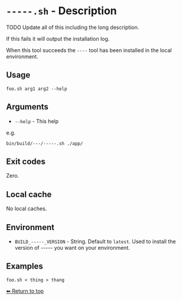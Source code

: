 # `-----.sh` - Description

TODO Update all of this including the long description.

If this fails it will output the installation log.

When this tool succeeds the `----` tool has been installed in the local environment.

## Usage

    foo.sh arg1 arg2 --help

## Arguments

- `--help` - This help

e.g.

    bin/build/---/-----.sh ./app/

## Exit codes

Zero.

## Local cache

No local caches.

## Environment

- `BUILD_-----_VERSION` - String. Default to `latest`. Used to install the version of ----- you want on your environment.

## Examples

    foo.sh < thing > thang

[⬅ Return to top](index.md)